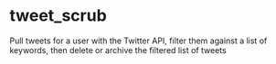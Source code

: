 # tweet_scrub
Pull tweets for a user with the Twitter API, filter them against a list of keywords, then delete or archive the filtered list of tweets
